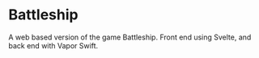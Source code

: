 # Battleship
A web based version of the game Battleship. Front end using Svelte, and back end with Vapor Swift.
